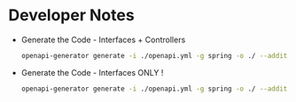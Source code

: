 # Developer Notes

- Generate the Code - Interfaces + Controllers

    ```bash
    openapi-generator generate -i ./openapi.yml -g spring -o ./ --additional-properties=apiPackage=com.example.demo.api
    ```

- Generate the Code - Interfaces ONLY !

    ```bash
    openapi-generator generate -i ./openapi.yml -g spring -o ./ --additional-properties=apiPackage=com.example.demo.api,interfaceOnly=true
    ```